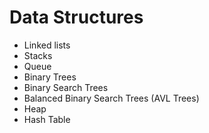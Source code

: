 # Data Structures
- Linked lists
- Stacks
- Queue
- Binary Trees
- Binary Search Trees
- Balanced Binary Search Trees (AVL Trees)
- Heap
- Hash Table
